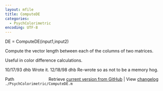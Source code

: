 ```yaml
---
layout: mfile
title: ComputeDE
categories:
  - PsychColorimetric
encoding: UTF-8
---
```


DE = ComputeDE\(input1,input2\)

Compute the vector length between each of the
columns of two matrices.

Useful in color difference calculations.

10/17/93    dhb  Wrote it.
12/18/98    dhb  Re-wrote so as not to be a memory hog.


<div class="code_header" style="text-align:right;">
  <span style="float:left;">Path&nbsp;&nbsp;</span> <span class="counter">Retrieve <a href=
  "https://raw.github.com/Psychtoolbox-3/Psychtoolbox-3/beta/./PsychColorimetric/ComputeDE.m">current version from GitHub</a> | View <a href=
  "https://github.com/Psychtoolbox-3/Psychtoolbox-3/commits/beta/./PsychColorimetric/ComputeDE.m">changelog</a></span>
</div>
<div class="code">
  <code>./PsychColorimetric/ComputeDE.m</code>
</div>
